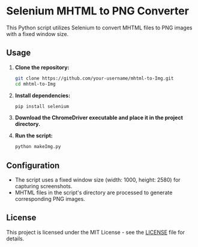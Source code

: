 # Selenium MHTML to PNG Converter

This Python script utilizes Selenium to convert MHTML files to PNG images with a fixed window size.

## Usage

1. **Clone the repository:**

    ```bash
    git clone https://github.com/your-username/mhtml-to-Img.git
    cd mhtml-to-Img
    ```

2. **Install dependencies:**

    ```bash
    pip install selenium
    ```

3. **Download the ChromeDriver executable and place it in the project directory.**

4. **Run the script:**

    ```bash
    python makeImg.py
    ```

## Configuration

- The script uses a fixed window size (width: 1000, height: 2580) for capturing screenshots.
- MHTML files in the script's directory are processed to generate corresponding PNG images.

## License

This project is licensed under the MIT License - see the [LICENSE](LICENSE) file for details.
